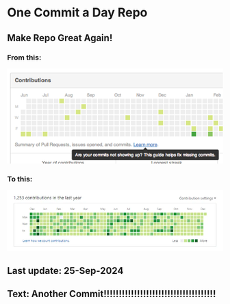 # One Commit a Day Repo
## Make Repo Great Again!
### From this: 
![Alt text](./imgs/min.png)
### To this:
![Alt full](./imgs/full.jpg)

## Last update: 25-Sep-2024
## Text: Another Commit!!!!!!!!!!!!!!!!!!!!!!!!!!!!!!!!!!!!!